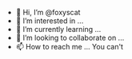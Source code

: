 - 👋 Hi, I’m @foxyscat
- 👀 I’m interested in ...
- 🌱 I’m currently learning ...
- 💞️ I’m looking to collaborate on ...
- 📫 How to reach me ... You can't

<!---
foxyscat/foxyscat is a ✨ special ✨ repository because its `README.md` (this file) appears on your GitHub profile.
You can click the Preview link to take a look at your changes.
--->
